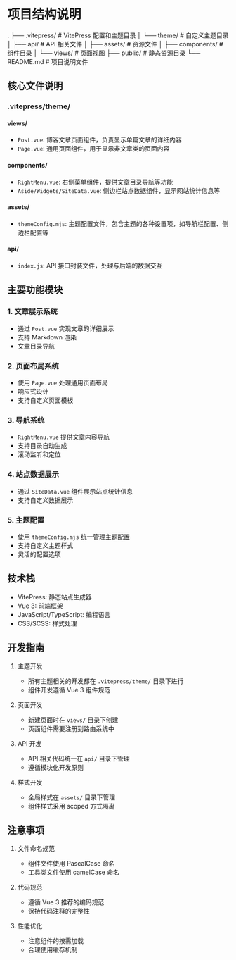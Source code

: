 # 项目结构说明
.
├── .vitepress/ # VitePress 配置和主题目录
│ └── theme/ # 自定义主题目录
│ ├── api/ # API 相关文件
│ ├── assets/ # 资源文件
│ ├── components/ # 组件目录
│ └── views/ # 页面视图
├── public/ # 静态资源目录
└── README.md # 项目说明文件

## 核心文件说明

### .vitepress/theme/

#### views/
- `Post.vue`: 博客文章页面组件，负责显示单篇文章的详细内容
- `Page.vue`: 通用页面组件，用于显示非文章类的页面内容

#### components/
- `RightMenu.vue`: 右侧菜单组件，提供文章目录导航等功能
- `Aside/Widgets/SiteData.vue`: 侧边栏站点数据组件，显示网站统计信息等

#### assets/
- `themeConfig.mjs`: 主题配置文件，包含主题的各种设置项，如导航栏配置、侧边栏配置等

#### api/
- `index.js`: API 接口封装文件，处理与后端的数据交互

## 主要功能模块

### 1. 文章展示系统
- 通过 `Post.vue` 实现文章的详细展示
- 支持 Markdown 渲染
- 文章目录导航

### 2. 页面布局系统
- 使用 `Page.vue` 处理通用页面布局
- 响应式设计
- 支持自定义页面模板

### 3. 导航系统
- `RightMenu.vue` 提供文章内容导航
- 支持目录自动生成
- 滚动监听和定位

### 4. 站点数据展示
- 通过 `SiteData.vue` 组件展示站点统计信息
- 支持自定义数据展示

### 5. 主题配置
- 使用 `themeConfig.mjs` 统一管理主题配置
- 支持自定义主题样式
- 灵活的配置选项

## 技术栈

- VitePress: 静态站点生成器
- Vue 3: 前端框架
- JavaScript/TypeScript: 编程语言
- CSS/SCSS: 样式处理

## 开发指南

1. 主题开发
    - 所有主题相关的开发都在 `.vitepress/theme/` 目录下进行
    - 组件开发遵循 Vue 3 组件规范

2. 页面开发
    - 新建页面时在 `views/` 目录下创建
    - 页面组件需要注册到路由系统中

3. API 开发
    - API 相关代码统一在 `api/` 目录下管理
    - 遵循模块化开发原则

4. 样式开发
    - 全局样式在 `assets/` 目录下管理
    - 组件样式采用 scoped 方式隔离

## 注意事项

1. 文件命名规范
    - 组件文件使用 PascalCase 命名
    - 工具类文件使用 camelCase 命名

2. 代码规范
    - 遵循 Vue 3 推荐的编码规范
    - 保持代码注释的完整性

3. 性能优化
    - 注意组件的按需加载
    - 合理使用缓存机制
